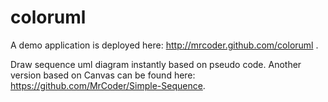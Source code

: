 coloruml
========

A demo application is deployed here: http://mrcoder.github.com/coloruml .

Draw sequence uml diagram instantly based on pseudo code. Another version based on Canvas can be found here: https://github.com/MrCoder/Simple-Sequence.